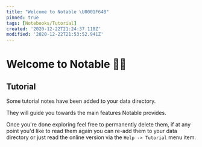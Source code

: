 ```yaml
---
title: "Welcome to Notable \U0001F64B"
pinned: true
tags: [Notebooks/Tutorial]
created: '2020-12-22T21:24:37.118Z'
modified: '2020-12-22T21:53:52.941Z'
---
```


# Welcome to Notable :raising_hand_woman:

## Tutorial

Some tutorial notes have been added to your data directory.

They will guide you towards the main features Notable provides.

Once you're done exploring feel free to permanently delete them, if at any point you'd like to read them again you can re-add them to your data directory or just read the online version via the `Help -> Tutorial` menu item.
